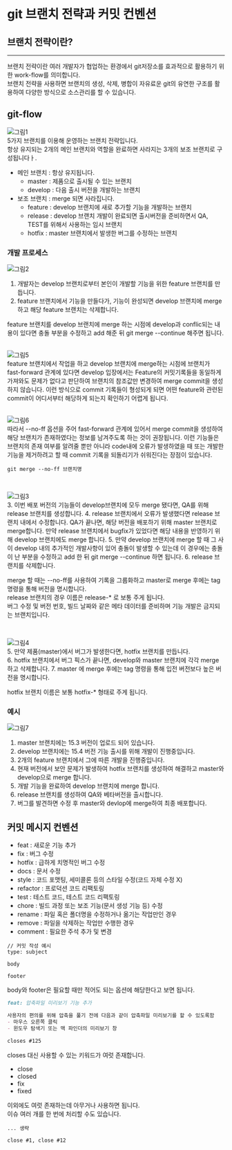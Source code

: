 
# git 브랜치 전략과 커밋 컨벤션

## 브랜치 전략이란?
---
브랜치 전략이란 여러 개발자가 협업하는 환경에서 git저장소를 효과적으로 활용하기 위한 work-flow를 의미합니다.  
브랜치 전략을 사용하면 브랜치의 생성, 삭제, 병합이 자유료운 git의 유연한 구조를 활용하여 다양한 방식으로 소스관리를 할 수 있습니다.  

## git-flow
![그림1](https://github.com/backtony/blog-code/blob/master/git/img/2/strategy-1.PNG?raw=true)  
5가지 브랜치를 이용해 운영하는 브랜치 전략입니다.  
항상 유지되는 2개의 메인 브랜치와 역할을 완료하면 사라지는 3개의 보조 브랜치로 구성됩니다ㅏ.
+ 메인 브랜치 : 항상 유지됩니다.
    - master : 제품으로 출시될 수 있는 브랜치
    - develop : 다음 출시 버전을 개발하는 브랜치
+ 보조 브랜치 : merge 되면 사라집니다.
    - feature : develop 브랜치에 새로 추가할 기능을 개발하는 브랜치
    - release : develop 브랜치 개발이 완료되면 출시버전을 준비하면서 QA, TEST를 위해서 사용하는 임시 브랜치
    - hotfix : master 브랜치에서 발생한 버그를 수정하는 브랜치

### 개발 프로세스
![그림2](https://github.com/backtony/blog-code/blob/master/git/img/2/strategy-2.PNG?raw=true)  
1. 개발자는 develop 브랜치로부터 본인이 개발할 기능을 위한 feature 브랜치를 만듭니다. 
2. feature 브랜치에서 기능을 만들다가, 기능이 완성되면 develop 브랜치에 merge하고 해당 feature 브랜치는 삭제합니다.

feature 브랜치를 develop 브랜치에 merge 하는 시점에 develop과 conflic되는 내용이 있다면 충돌 부분을 수정하고 add 해준 뒤 git merge \-\-continue 해주면 됩니다.  
<br>


![그림5](https://github.com/backtony/blog-code/blob/master/git/img/2/strategy-5.PNG?raw=true)  
feature 브랜치에서 작업을 하고 develop 브랜치에 merge하는 시점에 브랜치가 fast-forward 관계에 있다면 develop 입장에서는 Feature의 커밋기록들을 동일하게 가져와도 문제가 없다고 판단하여 브랜치의 참조값만 변경하여 merge commit을 생성하지 않습니다. 이런 방식으로 commit 기록들이 형성되게 되면 어떤 feature와 관련된 commit이 어디서부터 해당하게 되는지 확인하기 어렵게 됩니다.  
<br>

![그림6](https://github.com/backtony/blog-code/blob/master/git/img/2/strategy-6.PNG?raw=true)  
따라서 \-\-no-ff 옵션을 주어 fast-forward 관계에 있어서 merge commit을 생성하여 해당 브랜치가 존재하였다는 정보를 남겨주도록 하는 것이 권장됩니다. 이런 기능들은 브랜치의 존재 여부를 알려줄 뿐만 아니라 code내에 오류가 발생하였을 때 또는 개발한 기능을 제거하려고 할 때 commit 기록을 되돌리기가 쉬워진다는 장점이 있습니다. 
```
git merge --no-ff 브랜치명
```


<br>

![그림3](https://github.com/backtony/blog-code/blob/master/git/img/2/strategy-3.PNG?raw=true)  
3. 이번 배포 버전의 기능들이 develop브랜치에 모두 merge 됐다면, QA를 위해 release 브랜치를 생성합니다.
4. release 브랜치에서 오류가 발생했다면 release 브랜치 내에서 수정합니다. QA가 끝나면, 해당 버전을 배포하기 위해 master 브랜치로 merge합니다. 만약 release 브랜치에서 bugfix가 있었다면 해당 내용을 반영하기 위해 develop 브랜치에도 merge 합니다.
5. 만약 develop 브랜치에 merge 할 때 그 사이 develop 내의 추가적인 개발사항이 있어 충돌이 발생할 수 있는데 이 경우에는 충돌이 난 부분을 수정하고 add 한 뒤 git merge \-\-continue 하면 됩니다.
6. release 브랜치를 삭제합니다.

merge 할 때는 \-\-no-ff를 사용하여 기록을 그룹화하고 master로 merge 후에는 tag 명령을 통해 버전을 명시합니다.  
release 브랜치의 경우 이름은 release-* 로 보통 주게 됩니다.  
버그 수정 및 버전 번호, 빌드 날짜와 같은 메타 데이터를 준비하며 기능 개발은 금지되는 브랜치입니다.  


<br>

![그림4](https://github.com/backtony/blog-code/blob/master/git/img/2/strategy-4.PNG?raw=true)  
5. 만약 제품(master)에서 버그가 발생한다면, hotfix 브랜치를 만듭니다.  
6. hotfix 브랜치에서 버그 픽스가 끝나면, develop와 master 브랜치에 각각 merge 하고 삭제합니다.
7. master 에 merge 후에는 tag 명령을 통해 입전 버전보다 높은 버전을 명시합니다.


hotfix 브랜치 이름은 보통 hotfix-* 형태로 주게 됩니다.  


### 예시
![그림7](https://github.com/backtony/blog-code/blob/master/git/img/2/strategy-7.PNG?raw=true)  
1. master 브랜치에는 15.3 버전이 업로드 되어 있습니다.
2. develop 브랜치에는 15.4 버전 기능 출시를 위해 개발이 진행중입니다.
3. 2개의 feature 브랜치에서 그에 따른 개발을 진행중입니다.
4. 현재 버전에서 보안 문제가 발생하여 hotfix 브랜치를 생성하여 해결하고 master와 develop으로 merge 합니다.
5. 개발 기능을 완료하여 develop 브랜치에 merge 합니다.
6. release 브랜치를 생성하여 QA와 베타버전을 출시합니다.
7. 버그를 발견하면 수정 후 master와 devlop에 merge하여 최종 배포합니다.




## 커밋 메시지 컨벤션
+ feat : 새로운 기능 추가
+ fix : 버그 수정
+ hotfix : 급하게 치명적인 버그 수정
+ docs : 문서 수정
+ style : 코드 포맷팅, 세미콜론 등의 스타일 수정(코드 자체 수정 X)
+ refactor : 프로덕션 코드 리팩토링
+ test : 테스트 코드, 테스트 코드 리팩토링
+ chore : 빌드 과정 또는 보조 기능(문서 생성 기능 등) 수정
+ rename : 파일 혹은 폴더명을 수정하거나 옮기는 작업만인 경우
+ remove : 파일을 삭제하는 작업만 수행한 경우
+ comment : 필요한 주석 추가 및 변경

```
// 커밋 작성 예시
type: subject

body

footer
```
body와 footer은 필요할 때만 적어도 되는 옵션에 해당한다고 보면 됩니다.

```md
feat: 압축파일 미리보기 기능 추가

사용자의 편의를 위해 압축을 풀기 전에 다음과 같이 압축파일 미리보기를 할 수 있도록함
- 마우스 오른쪽 클릭
- 윈도우 탐색기 또는 맥 파인더의 미리보기 창

closes #125
```
closes 대신 사용할 수 있는 키워드가 여럿 존재합니다.
+ close
+ closed
+ fix
+ fixed

이외에도 여럿 존재하는데 아무거나 사용하면 됩니다.  
이슈 여러 개를 한 번에 처리할 수도 있습니다.
```
... 생략

close #1, close #12
```







 
